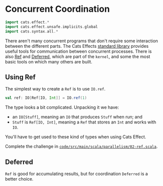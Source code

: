 # Concurrent Coordination

```scala mdoc:invisible
import cats.effect.*
import cats.effect.unsafe.implicits.global
import cats.syntax.all.*
```

There aren't many concurrent programs that don't require some interaction between the different parts. The Cats Effects [standard library][std] provides useful tools for communication between concurrent processes. There is also [Ref][ref] and [Deferred][deferred], which are part of the `kernel`, and some the most basic tools on which many others are built.


## Using Ref

The simplest way to create a `Ref` is to use `IO.ref`.

```scala mdoc:silent
val ref: IO[Ref[IO, Int]] = IO.ref(1)
```

The type looks a bit complicated. Unpacking it we have:

- an `IO[Stuff]`, meaning an `IO` that produces `Stuff` when run; and
- `Stuff` is `Ref[IO, Int]`, meaning a `Ref` that stores an `Int` and works with `IO`. 

You'll have to get used to these kind of types when using Cats Effect.

Complete the challenge in [`code/src/main/scala/parallelism/02-ref.scala`][ref-exercise].


## Deferred

`Ref` is good for accumulating results, but for coordination `Deferred` is a better choice.

[std]: https://typelevel.org/cats-effect/api/3.x/cats/effect/std/index.html
[ref]: https://typelevel.org/cats-effect/api/3.x/cats/effect/kernel/Ref.html
[deferred]: https://typelevel.org/cats-effect/api/3.x/cats/effect/kernel/Deferred.html
[ref-exercise]: https://github.com/creativescala/cats-effect-tutorial/blob/main/code/src/main/scala/parallelism/02-ref.scala
